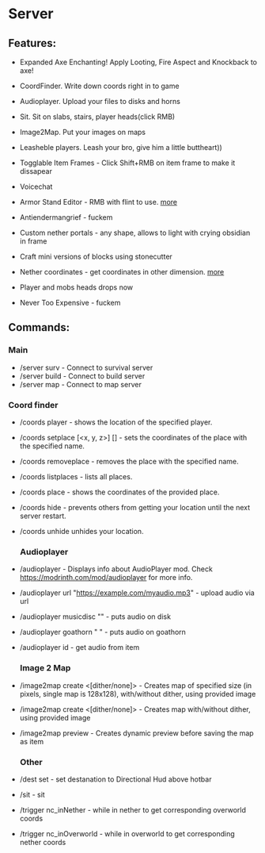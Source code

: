 # Server

## Features: 
 - Expanded Axe Enchanting! Apply Looting, Fire Aspect and Knockback to axe!
 - CoordFinder. Write down coords right in to game
 - Audioplayer. Upload your files to disks and horns
 - Sit. Sit on slabs, stairs, player heads(click RMB)
 - Image2Map. Put your images on maps
 - Leasheble players. Leash your bro, give him a little buttheart))
 - Togglable Item Frames - Click Shift+RMB on item frame to make it dissapear
 - Voicechat
 - Armor Stand Editor - RMB with flint to use. [more](https://modrinth.com/mod/armorstandeditor)

 - Antiendermangrief - fuckem
 - Custom nether portals - any shape, allows to light with crying obsidian in frame
 - Craft mini versions of blocks using stonecutter
 - Nether coordinates - get coordinates in other dimension. [more](https://www.youtube.com/watch?v=_rRR-CBq1yM)
 - Player and mobs heads drops now
 - Never Too Expensive - fuckem

## Commands: 

  ### Main
 - /server surv - Connect to survival server
 - /server build - Connect to build server
 - /server map - Connect to map server
   
  ### Coord finder
 - /coords player <playername> - shows the location of the specified player.
 - /coords setplace <placename> [<x, y, z>] [<dimension>] - sets the coordinates of the place with the specified name.
 - /coords removeplace <placename> - removes the place with the specified name.
 - /coords listplaces - lists all places.
 - /coords place <placename> - shows the coordinates of the provided place.
 - /coords hide - prevents others from getting your location until the next server restart.
 - /coords unhide unhides your location.
   
   ### Audioplayer
 - /audioplayer - Displays info about AudioPlayer mod. Check https://modrinth.com/mod/audioplayer for more info.
 - /audioplayer url "https://example.com/myaudio.mp3" - upload audio via url
 - /audioplayer musicdisc <ID> "<CUSTOM-TEXT>" <RANGE> - puts audio on disk
 - /audioplayer goathorn <ID> "<CUSTOM-TEXT> <RANGE>" - puts audio on goathorn
 - /audioplayer id - get audio from item
   
   ### Image 2 Map
 - /image2map create <WIDTH> <HEIGHT> <[dither/none]> <URL> - Creates map of specified size (in pixels, single map is 128x128), with/without dither, using provided image
 - /image2map create <[dither/none]> <URL> - Creates map with/without dither, using provided image
 - /image2map preview <URL> - Creates dynamic preview before saving the map as item

   ### Other
 - /dest set <XYZ> - set destanation to Directional Hud above hotbar
 - /sit - sit
 - /trigger nc_inNether - while in nether to get corresponding overworld coords
 - /trigger nc_inOverworld - while in overworld to get corresponding nether coords
